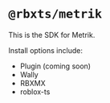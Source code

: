 # `@rbxts/metrik`

This is the SDK for Metrik.

Install options include:
- Plugin (coming soon)
- Wally
- RBXMX
- roblox-ts